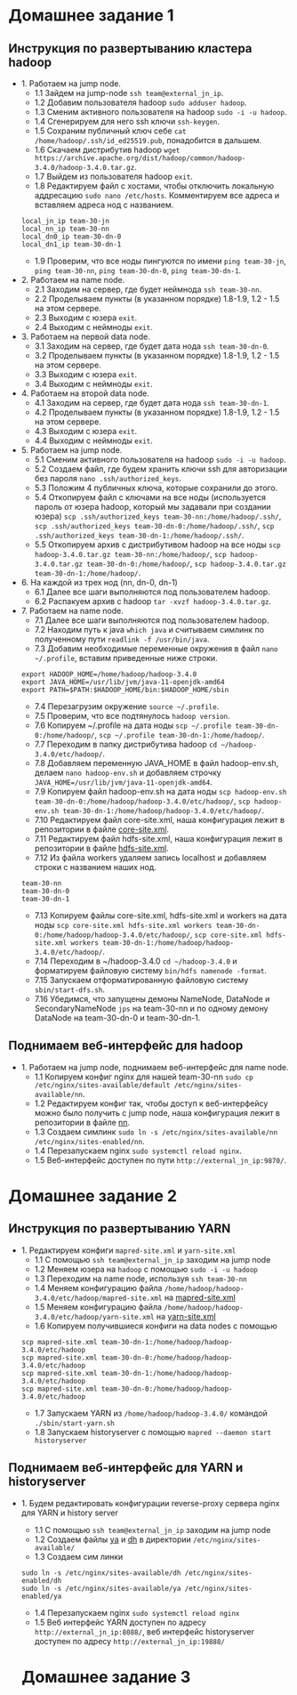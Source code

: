 # Домашнее задание 1
## Инструкция по развертыванию кластера hadoop
* 1\. Работаем на jump node.
    - 1.1 Зайдем на jump-node `ssh team@external_jn_ip`.
    - 1.2 Добавим пользователя hadoop `sudo adduser hadoop`.
    - 1.3 Сменим активного пользователя на hadoop `sudo -i -u hadoop`.
    - 1.4 Сгенерируем для него ssh ключи `ssh-keygen`.
    - 1.5 Сохраним публичный ключ себе `cat /home/hadoop/.ssh/id_ed25519.pub`, понадобится в дальшем.
    - 1.6 Скачаем дистрибутив hadoop `wget https://archive.apache.org/dist/hadoop/common/hadoop-3.4.0/hadoop-3.4.0.tar.gz`.
    - 1.7 Выйдем из пользователя hadoop `exit`.
    - 1.8 Редактируем файл с хостами, чтобы отключить локальную аддресацию `sudo nano /etc/hosts`. Комментируем все адреса и вставляем адреса нод с названием.
    ```
    local_jn_ip team-30-jn
    local_nn_ip team-30-nn
    local_dn0_ip team-30-dn-0
    local_dn1_ip team-30-dn-1
    ```
    - 1.9 Проверим, что все ноды пингуются по имени `ping team-30-jn`, `ping team-30-nn`, `ping team-30-dn-0`, `ping team-30-dn-1`.
* 2\. Работаем на name node.
    - 2.1 Заходим на сервер, где будет неймнода `ssh team-30-nn`.
    - 2.2 Проделываем пункты (в указанном порядке) 1.8-1.9, 1.2 - 1.5 на этом сервере.
    - 2.3 Выходим с юзера `exit`.
    - 2.4 Выходим с неймноды `exit`.
* 3\. Работаем на первой data node.
    - 3.1 Заходим на сервер, где будет дата нода `ssh team-30-dn-0`.
    - 3.2 Проделываем пункты (в указанном порядке) 1.8-1.9, 1.2 - 1.5 на этом сервере.
    - 3.3 Выходим с юзера `exit`.
    - 3.4 Выходим с неймноды `exit`.
* 4\. Работаем на второй data node.
    - 4.1 Заходим на сервер, где будет дата нода `ssh team-30-dn-1`.
    - 4.2 Проделываем пункты (в указанном порядке) 1.8-1.9, 1.2 - 1.5 на этом сервере.
    - 4.3 Выходим с юзера `exit`.
    - 4.4 Выходим с неймноды `exit`.
* 5\. Работаем на jump node.
    - 5.1 Сменим активного пользователя на hadoop `sudo -i -u hadoop`.
    - 5.2 Создаем файл, где будем хранить ключи ssh для авторизации без пароля `nano .ssh/authorized_keys`.
    - 5.3 Положим 4 публичных ключа, которые сохранили до этого.
    - 5.4 Откопируем файл с ключами на все ноды (используется пароль от юзера hadoop, который мы задавали при создании юзера) `scp .ssh/authorized_keys team-30-nn:/home/hadoop/.ssh/`, `scp .ssh/authorized_keys team-30-dn-0:/home/hadoop/.ssh/`, `scp .ssh/authorized_keys team-30-dn-1:/home/hadoop/.ssh/`.
    - 5.5 Откопируем архив с дистрибутивом hadoop на все ноды `scp hadoop-3.4.0.tar.gz team-30-nn:/home/hadoop/`, `scp hadoop-3.4.0.tar.gz team-30-dn-0:/home/hadoop/`, `scp hadoop-3.4.0.tar.gz team-30-dn-1:/home/hadoop/`.
* 6\. На каждой из трех нод (nn, dn-0, dn-1)
    - 6.1 Далее все шаги выполняются под пользователем hadoop.
    - 6.2 Распакуем архив с hadoop `tar -xvzf hadoop-3.4.0.tar.gz`.
* 7\. Работаем на name node.
    - 7.1 Далее все шаги выполняются под пользователем hadoop.
    - 7.2 Находим путь к java `which java` и считываем симлинк по полученному пути `readlink -f /usr/bin/java`.
    - 7.3 Добавим необходимые переменные окружения в файл `nano ~/.profile`, вставим приведенные ниже строки.
    ```
    export HADOOP_HOME=/home/hadoop/hadoop-3.4.0
    export JAVA_HOME=/usr/lib/jvm/java-11-openjdk-amd64
    export PATH=$PATH:$HADOOP_HOME/bin:$HADOOP_HOME/sbin
    ```
    - 7.4 Перезагрузим окружение `source ~/.profile`.
    - 7.5 Проверим, что все подтянулось `hadoop version`.
    - 7.6 Копируем ~/.profile на дата ноды `scp ~/.profile team-30-dn-0:/home/hadoop/`, `scp ~/.profile team-30-dn-1:/home/hadoop/`.
    - 7.7 Переходим в папку дистрибутива hadoop `cd ~/hadoop-3.4.0/etc/hadoop/`.
    - 7.8 Добавляем переменную JAVA_HOME в файл hadoop-env.sh, делаем `nano hadoop-env.sh` и добавляем строчку `JAVA_HOME=/usr/lib/jvm/java-11-openjdk-amd64`.
    - 7.9 Копируем файл hadoop-env.sh на дата ноды `scp hadoop-env.sh team-30-dn-0:/home/hadoop/hadoop-3.4.0/etc/hadoop/`, `scp hadoop-env.sh team-30-dn-1:/home/hadoop/hadoop-3.4.0/etc/hadoop/`.
    - 7.10 Редактируем файл core-site.xml, наша конфигурация лежит в репозитории в файле [core-site.xml](configs/core-site.xml).
    - 7.11 Редактируем файл hdfs-site.xml, наша конфигурация лежит в репозитории в файле [hdfs-site.xml](configs/hdfs-site.xml).
    - 7.12 Из файла workers удаляем запись localhost и добавляем строки с названием наших нод.
    ```
    team-30-nn
    team-30-dn-0
    team-30-dn-1
    ```
    - 7.13 Копируем файлы core-site.xml, hdfs-site.xml и workers на дата ноды `scp core-site.xml hdfs-site.xml workers team-30-dn-0:/home/hadoop/hadoop-3.4.0/etc/hadoop/`, `scp core-site.xml hdfs-site.xml workers team-30-dn-1:/home/hadoop/hadoop-3.4.0/etc/hadoop/`.
    - 7.14 Переходим в ~/hadoop-3.4.0 `cd ~/hadoop-3.4.0` и форматируем файловую систему `bin/hdfs namenode -format`.
    - 7.15 Запускаем отформатированную файловую систему `sbin/start-dfs.sh`.
    - 7.16 Убедимся, что запущены демоны NameNode, DataNode и SecondaryNameNode `jps` на team-30-nn и по одному демону DataNode на team-30-dn-0 и team-30-dn-1.

## Поднимаем веб-интерфейс для hadoop
* 1\. Работаем на jump node, поднимаем веб-интерфейс для name node.
    - 1.1 Копируем конфиг nginx для нашей team-30-nn `sudo cp /etc/nginx/sites-available/default /etc/nginx/sites-available/nn`.
    - 1.2 Редактируем конфиг так, чтобы доступ к веб-интерфейсу можно было получить с jump node, наша конфигурация лежит в репозитории в файле [nn](configs/nginx/nn).
    - 1.3 Создаем симлинк `sudo ln -s /etc/nginx/sites-available/nn /etc/nginx/sites-enabled/nn`.
    - 1.4 Перезапускаем nginx `sudo systemctl reload nginx`.
    - 1.5 Веб-интерфейс доступен по пути `http://external_jn_ip:9870/`.

# Домашнее задание 2
## Инструкция по развертыванию YARN
* 1\. Редактируем конфиги `mapred-site.xml` и `yarn-site.xml`
    - 1.1 С помощью `ssh team@external_jn_ip` заходим на jump node
    - 1.2 Меняем юзера на `hadoop` с помощью `sudo -i -u hadoop`
    - 1.3 Переходим на name node, используя `ssh team-30-nn`
    - 1.4 Меняем конфигурацию файла `/home/hadoop/hadoop-3.4.0/etc/hadoop/mapred-site.xml` на [mapred-site.xml](configs/mapred-site.xml)
    - 1.5 Меняем конфигурацию файла `/home/hadoop/hadoop-3.4.0/etc/hadoop/yarn-site.xml` на [yarn-site.xml](configs/yarn-site.xml)
    - 1.6 Копируем получившиеся конфиги на data nodes с помощью
    ```
    scp mapred-site.xml team-30-dn-1:/home/hadoop/hadoop-3.4.0/etc/hadoop
    scp mapred-site.xml team-30-dn-0:/home/hadoop/hadoop-3.4.0/etc/hadoop
    scp mapred-site.xml team-30-dn-1:/home/hadoop/hadoop-3.4.0/etc/hadoop
    scp mapred-site.xml team-30-dn-0:/home/hadoop/hadoop-3.4.0/etc/hadoop
    ```
    - 1.7 Запускаем YARN из `/home/hadoop/hadoop-3.4.0/` командой `./sbin/start-yarn.sh`
    - 1.8 Запускаем historyserver с помощью `mapred --daemon start historyserver`

## Поднимаем веб-интерфейс для YARN и historyserver
* 1\. Будем редактировать конфигурации reverse-proxy сервера nginx для YARN и history server
    - 1.1 С помощью `ssh team@external_jn_ip` заходим на jump node
    - 1.2 Создаем файлы [ya](configs/nginx/ya) и [dh](configs/nginx/dh) в директории `/etc/nginx/sites-available/`
    - 1.3 Создаем сим линки
    ```
    sudo ln -s /etc/nginx/sites-available/dh /etc/nginx/sites-enabled/dh
    sudo ln -s /etc/nginx/sites-available/ya /etc/nginx/sites-enabled/ya
    ```
    - 1.4 Перезапускаем nginx `sudo systemctl reload nginx`
    - 1.5 Веб интерфейс YARN доступен по адресу `http://external_jn_ip:8088/`, веб интерфейс historyserver доступен по адресу `http://external_jn_ip:19888/`
 
  # Домашнее задание 3
